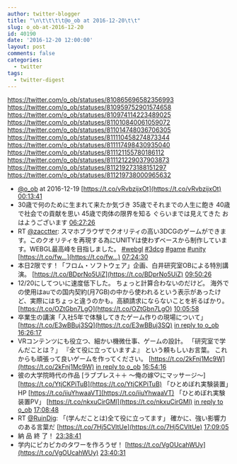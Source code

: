```yaml
---
author: twitter-blogger
title: "\n\t\t\t\t@o_ob at 2016-12-20\t\t"
slug: o_ob-at-2016-12-20
id: 40190
date: '2016-12-20 12:00:00'
layout: post
comments: false
categories:
  - twitter
tags:
  - twitter-digest
---
```


https://twitter.com/o_ob/statuses/810865696582356993 https://twitter.com/o_ob/statuses/810959752901574658 https://twitter.com/o_ob/statuses/810974114223489025 https://twitter.com/o_ob/statuses/811010840061059072 https://twitter.com/o_ob/statuses/811014748036706305 https://twitter.com/o_ob/statuses/811110458274873344 https://twitter.com/o_ob/statuses/811117498430935040 https://twitter.com/o_ob/statuses/811121155780186112 https://twitter.com/o_ob/statuses/811121229037903873 https://twitter.com/o_ob/statuses/811219273188151297 https://twitter.com/o_ob/statuses/811219738000965632  

*   [@o_ob](https://twitter.com/o_ob) at 2016-12-19 [https://t.co/vRvbzijxOt](https://t.co/vRvbzijxOt) [00:13:41](https://twitter.com/o_ob/statuses/810865696582356993)
*   30歳で何のために生まれて来たか気づき 35歳でそれまでの人生に飽き 40歳で社会での貢献を思い 45歳で肉体の限界を知る ぐらいまでは見えてきた おはようございます [06:27:26](https://twitter.com/o_ob/statuses/810959752901574658)
*   RT [@zacctter](https://twitter.com/zacctter): スマホブラウザでクオリティの高い3DCGのゲームができます。このクオリティを再現する為にUNITYは使わずベースから制作しています。WEBGL最高峰を目指しました。 [#webgl](https://twitter.com/search?q=%23webgl&src=hash) [#3dcg](https://twitter.com/search?q=%233dcg&src=hash) [#game](https://twitter.com/search?q=%23game&src=hash) [#unity](https://twitter.com/search?q=%23unity&src=hash) [https://t.co/fw…](https://t.co/fw…) [07:24:30](https://twitter.com/o_ob/statuses/810974114223489025)
*   本日2限です！「フロム・ソフトウェア」企画、白井研究室OBによる特別講演。 [https://t.co/BDprNo5UiZ](https://t.co/BDprNo5UiZ) [09:50:26](https://twitter.com/o_ob/statuses/811010840061059072)
*   12/20にしてついに速度低下した。 ちょっと計算合わないのだけど。 海外での使用はauでの国内契約(月7GB)の中から使われるという表示があったけど、実際にはちょっと違うのかも。高額請求にならないことを祈るばかり。 [https://t.co/OZtGbn7LgO](https://t.co/OZtGbn7LgO) [10:05:58](https://twitter.com/o_ob/statuses/811014748036706305)
*   卒業生の講演「入社5年で体験してきたゲーム作りの現場について」 [https://t.co/E3wBBuj3SQ](https://t.co/E3wBBuj3SQ) [in reply to o_ob](https://twitter.com/o_ob/statuses/811010840061059072) [16:26:17](https://twitter.com/o_ob/statuses/811110458274873344)
*   VRコンテンツにも役立つ、細かい機微仕事、ゲームの設計。 「研究室で学んだことは？」 『全て役に立っていますよ』 という頼もしいお言葉。 これからも頑張って良いゲームを作ってください。 [https://t.co/2kFnj1Mc9W](https://t.co/2kFnj1Mc9W) [in reply to o_ob](https://twitter.com/o_ob/statuses/811110458274873344) [16:54:16](https://twitter.com/o_ob/statuses/811117498430935040)
*   彼の大学院時代の作品 [ラブプレス＋＋ ～俺の嫁♡にマッサージ～] [https://t.co/YtjCKPiTuB](https://t.co/YtjCKPiTuB) 「ひとめぼれ実験装置」HP [https://t.co/iiuYhwaaVT](https://t.co/iiuYhwaaVT) 「ひとめぼれ実験装置PV」 [https://t.co/nkxuCirGMl](https://t.co/nkxuCirGMl) [in reply to o_ob](https://twitter.com/o_ob/statuses/811117498430935040) [17:08:48](https://twitter.com/o_ob/statuses/811121155780186112)
*   RT [@RuinDig](https://twitter.com/RuinDig): 「(学んだことは)全て役に立ってます」 確かに、強い影響力のある言葉だ [https://t.co/7Hj5CVltUe](https://t.co/7Hj5CVltUe) [17:09:05](https://twitter.com/o_ob/statuses/811121229037903873)
*   納 品 終 了！ [23:38:41](https://twitter.com/o_ob/statuses/811219273188151297)
*   学内にピカピカのタワーを作ろうぜ！ [https://t.co/VgOUcahWUy](https://t.co/VgOUcahWUy) [23:40:31](https://twitter.com/o_ob/statuses/811219738000965632)